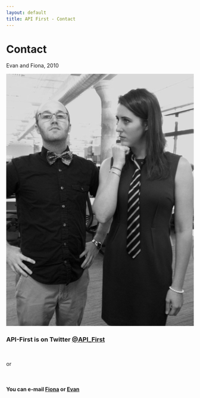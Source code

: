 ```yaml
---
layout: default
title: API First - Contact
---
```


# Contact

<div class="row">

  <div class="span4">
    <div class="polaroid">
      <p>Evan and Fiona, 2010</p>
      <img src="/images/ties.jpg" />
    </div>
  </div>

  <div class="span8">
    <h3>API-First is on Twitter <a href="http://twitter.com/api_first" target="_blank">@API_First</a></h3>
    <br>
    <p>or</p>
    <br>
    <h4>You can e-mail <a href="mailto:fiona@api-first.com">Fiona</a> or <a href="mailto:evan@api-first.com">Evan</a></h4>
  </div>

</div>